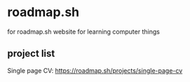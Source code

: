 # roadmap.sh
for roadmap.sh website for learning computer things

## project list

Single page CV:
https://roadmap.sh/projects/single-page-cv

